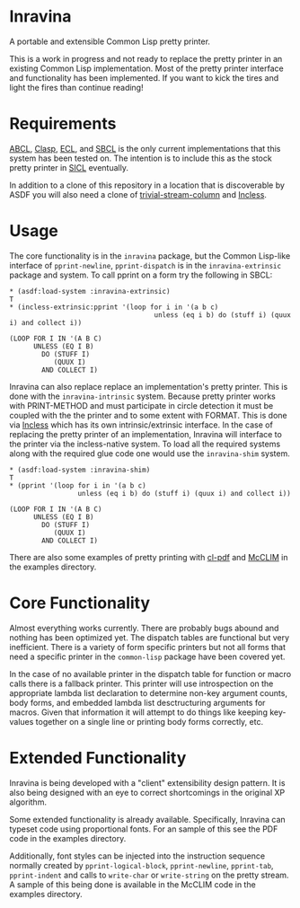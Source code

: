 # Inravina

A portable and extensible Common Lisp pretty printer.

This is a work in progress and not ready to replace the pretty printer
in an existing Common Lisp implementation. Most of the pretty printer
interface and functionality has been implemented. If you want to kick
the tires and light the fires than continue reading!

# Requirements

[ABCL][], [Clasp][], [ECL][], and [SBCL][] is the only current
implementations that this system has been tested on. The intention is
to include this as the stock pretty printer in [SICL][] eventually.

In addition to a clone of this repository in a location that is
discoverable by ASDF you will also need a clone of
[trivial-stream-column][] and [Incless][].

# Usage

The core functionality is in the `inravina` package, but the Common
Lisp-like interface of `pprint-newline`, `pprint-dispatch` is in the
`inravina-extrinsic` package and system. To call pprint on a form try
the following in SBCL:

```
* (asdf:load-system :inravina-extrinsic)
T
* (incless-extrinsic:pprint '(loop for i in '(a b c) 
                                    unless (eq i b) do (stuff i) (quux i) and collect i))

(LOOP FOR I IN '(A B C)
      UNLESS (EQ I B)
        DO (STUFF I)
           (QUUX I)
        AND COLLECT I)
```

Inravina can also replace replace an implementation's pretty
printer. This is done with the `inravina-intrinsic` system. Because
pretty printer works with PRINT-METHOD and must participate in circle
detection it must be coupled with the the printer and to some extent
with FORMAT. This is done via [Incless][] which has its own
intrinsic/extrinsic interface. In the case of replacing the pretty
printer of an implementation, Inravina will interface to the printer
via the incless-native system. To load all the required systems along
with the required glue code one would use the `inravina-shim` system.

```
* (asdf:load-system :inravina-shim)
T
* (pprint '(loop for i in '(a b c) 
                 unless (eq i b) do (stuff i) (quux i) and collect i))

(LOOP FOR I IN '(A B C)
      UNLESS (EQ I B)
        DO (STUFF I)
           (QUUX I)
        AND COLLECT I)
```

There are also some examples of pretty printing with [cl-pdf][] and
[McCLIM][] in the examples directory.

# Core Functionality

Almost everything works currently. There are probably bugs abound and
nothing has been optimized yet. The dispatch tables are functional but
very inefficient.  There is a variety of form specific printers but
not all forms that need a specific printer in the `common-lisp`
package have been covered yet.

In the case of no available printer in the dispatch table for function
or macro calls there is a fallback printer. This printer will use
introspection on the appropriate lambda list declaration to determine
non-key argument counts, body forms, and embedded lambda list
desctructuring arguments for macros. Given that information it will
attempt to do things like keeping key-values together on a single line
or printing body forms correctly, etc.

# Extended Functionality

Inravina is being developed with a "client" extensibility design
pattern. It is also being designed with an eye to correct shortcomings
in the original XP algorithm.

Some extended functionality is already available. Specifically,
Inravina can typeset code using proportional fonts. For an sample of
this see the PDF code in the examples directory.

Additionally, font styles can be injected into the instruction
sequence normally created by `pprint-logical-block`, `pprint-newline`,
`pprint-tab`, `pprint-indent` and calls to `write-char` or
`write-string` on the pretty stream. A sample of this being done is
available in the McCLIM code in the examples directory.

[ABCL]: https://armedbear.common-lisp.dev/
[CLASP]: https://github.com/clasp-developers/clasp
[ECL]: https://ecl.common-lisp.dev/
[Incless]: https://github.com/yitzchak/Incless
[McCLIM]: https://github.com/McCLIM/McCLIM
[SBCL]: http://sbcl.org
[SICL]: https://github.com/robert-strandh/SICL
[cl-pdf]: https://github.com/mbattyani/cl-pdf
[trivial-stream-column]: https://github.com/yitzchak/trivial-stream-column
